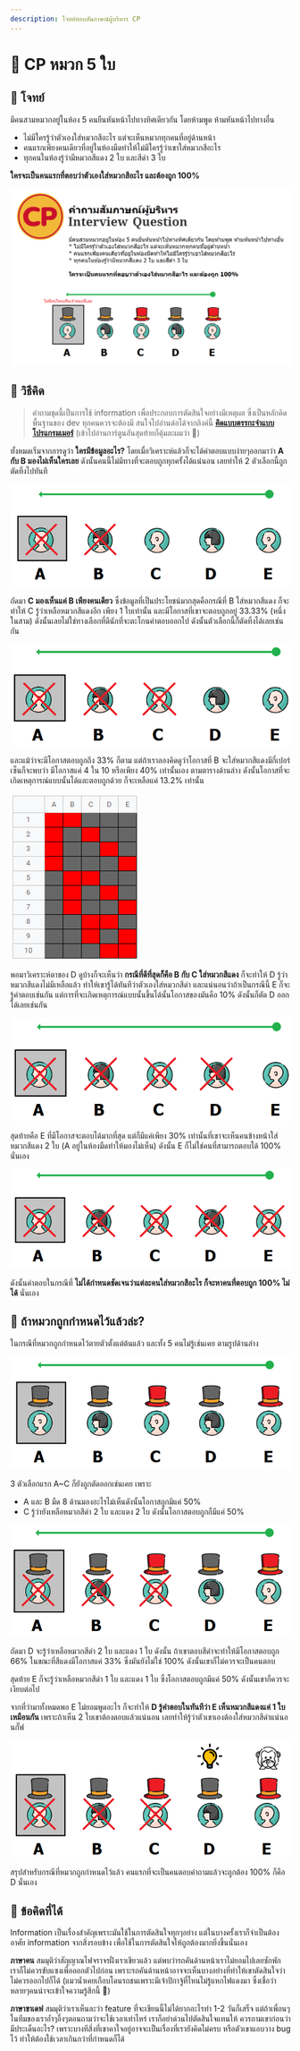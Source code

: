 ```yaml
---
description: โจทย์สอบสัมภาษณ์ผู้บริหาร CP
---
```


# 🎩 CP หมวก 5 ใบ

## 🥳 โจทย์

มีคนสวมหมวกอยู่ในห้อง 5 คนยืนหันหน้าไปทางทิศเดียวกัน โดยห้ามพูด ห้ามหันหน้าไปทางอื่น

* ไม่มีใครรู้ว่าตัวเองใส่หมวกสีอะไร แต่จะเห็นหมวกทุกคนที่อยู่ด้านหน้า
* คนแรกเพียงคนเดียวที่อยู่ในห้องมืดทำให้ไม่มีใครรู้ว่าเขาใส่หมวกสีอะไร
* ทุกคนในห้องรู้ว่ามีหมวกสีแดง 2 ใบ และสีดำ 3 ใบ

**ใครจะเป็นคนแรกที่ตอบว่าตัวเองใส่หมวกสีอะไร และต้องถูก 100%**

![](../../.gitbook/assets/image%20%281281%29.png)

## 🤠 วิธีคิด

> คำถามชุดนี้เป็นการใช้ information เพื่อประกอบการตัดสินใจอย่างมีเหตุผล ซึ่งเป็นหลักคิดพื้นฐานของ dev ทุกคนควรจะต้องมี สนใจไปอ่านต่อได้จากลิงค์นี้ [**คิดแบบตรรกะจำแบบโปรแกรมเมอร์**](https://www.saladpuk.com/v/tips/logic-thinker) \(เข้าไปอ่านการ์ตูนอันสุดท้ายก็คุ้มละผมว่า 🤣\)

ทั้งหมดเริ่มจากการดูว่า **ใครมีข้อมูลอะไร?** โดยเมื่อวิเคราะห์แล้วก็จะได้คำตอบแบบง่ายๆออกมาว่า **A กับ B มองไม่เห็นใครเลย** ดังนั้นคนนี้ไม่มีทางที่จะตอบถูกทุกครั้งได้แน่นอน เลยทำให้ 2 ตัวเลือกนี้ถูกตัดทิ้งไปทันที

![](../../.gitbook/assets/image%20%281292%29.png)

ถัดมา **C มองเห็นแค่ B เพียงคนเดียว** ซึ่งข้อมูลที่เป็นประโยชน์มากสุดคือกรณีที่ B ใส่หมวกสีแดง ก็จะทำให้ C รู้ว่าเหลือหมวกสีแดงอีก เพียง 1 ใบเท่านั้น และมีโอกาสที่เขาจะตอบถูกอยู่ 33.33% \(หนึ่งในสาม\) ดังนั้นเลยไม่ใช่ทางเลือกที่ดีนักที่จะตะโกนคำตอบออกไป ดังนั้นตัวเลือกนี้ก็ตัดทิ้งได้เลยเช่นกัน

![](../../.gitbook/assets/image%20%281290%29.png)

และแม้ว่าจะมีโอกาสตอบถูกถึง 33% ก็ตาม แต่ถ้าเราลองคิดดูว่าโอกาสที่ B จะใส่หมวกสีแดงมีกี่เปอร์เซ็นก็จะพบว่า มีโอกาสแค่ 4 ใน 10 หรือเพียง 40% เท่านั้นเอง ตามตารางด้านล่าง ดังนั้นโอกาสที่จะเกิดเหตุการณ์แบบนั้นได้และตอบถูกด้วย ก็จะเหลือแค่ 13.2% เท่านั้น

![](../../.gitbook/assets/image%20%281297%29.png)

พอมาวิเคราะห์ตาของ D ดูบ้างก็จะเห็นว่า **กรณีที่ดีที่สุดก็คือ B กับ C ใส่หมวกสีแดง** ก็จะทำให้ D รู้ว่าหมวกสีแดงไม่มีเหลือแล้ว ทำให้เขารู้ได้ทันทีว่าตัวเองใส่หมวกสีดำ และแน่นอนว่าถ้าเป็นกรณีนี้ E ก็จะรู้คำตอบเช่นกัน แต่การที่จะเกิดเหตุการณ์แบบนั้นขึ้นได้นั้นโอกาสของมันคือ 10% ดังนั้นก็ตัด D ออกได้เลยเช่นกัน

![](../../.gitbook/assets/image%20%281293%29.png)

สุดท้ายคือ E ที่มีโอกาสจะตอบได้มากที่สุด แต่ก็มีแค่เพียง 30% เท่านั้นที่เขาจะเห็นคนข้างหน้าใส่หมวกสีแดง 2 ใบ \(A อยู่ในห้องมืดทำให้มองไม่เห็น\) ดังนั้น E ก็ไม่ใช่คนที่สามารถตอบได้ 100% นั่นเอง

![](../../.gitbook/assets/image%20%281294%29.png)

ดังนั้นคำตอบในกรณีที่ **ไม่ได้กำหนดชัดเจนว่าแต่ละคนใส่หมวกสีอะไร ก็จะหาคนที่ตอบถูก 100% ไม่ได้** นั่นเอง

## 🤔 ถ้าหมวกถูกกำหนดไว้แล้วล่ะ?

ในกรณีที่หมวกถูกกำหนดไว้ตายตัวตั้งแต่ต้นแล้ว และทั้ง 5 คนไม่รู้เช่นเคย ตามรูปด้านล่าง

![](../../.gitbook/assets/image%20%281291%29.png)

3 ตัวเลือกแรก A~C ก็ยังถูกตัดออกเช่นเคย เพราะ 

* A และ B มืด 8 ด้านมองอะไรไม่เห็นดังนั้นโอกาสถูกมีแค่ 50%
* C รู้ว่ายังเหลือหมวกสีดำ 2 ใบ และแดง 2 ใบ ดังนั้นโอกาสตอบถูกก็มีแค่ 50%

![](../../.gitbook/assets/image%20%281296%29.png)

ถัดมา D จะรู้ว่าเหลือหมวกสีดำ 2 ใบ และแดง 1 ใบ ดังนั้น ถ้าเขาตอบสีดำจะทำให้มีโอกาสตอบถูก 66% ในขณะที่สีแดงมีโอกาสแค่ 33% ซึ่งมันยังไม่ใช่ 100% ดังนั้นเขาก็ไม่ควรจะเป็นคนตอบ

สุดท้าย E ก็จะรู้ว่าเหลือหมวกสีดำ 1 ใบ และแดง 1 ใบ ซึ่งโอกาสตอบถูกมีแค่ 50% ดังนั้นเขาก็ควรจะเงียบต่อไป

จากที่ว่ามาทั้งหมดพอ E ไม่ยอมพูดอะไร ก็จะทำให้ **D รู้คำตอบในทันทีว่า E เห็นหมวกสีแดงแค่ 1 ใบเหมือนกัน** เพราะถ้าเห็น 2 ใบเขาต้องตอบแล้วแน่นอน เลยทำให้รู้ว่าตัวเขาเองต้องใส่หมวกสีดำแน่นอนกั๊ฟ

![](../../.gitbook/assets/image%20%281295%29.png)

สรุปสำหรับกรณีที่หมวกถูกกำหนดไว้แล้ว คนแรกที่จะเป็นคนตอบคำถามแล้วจะถูกต้อง 100% ก็คือ D นั่นเอง

## **🎯 ข้อคิดที่ได้**

Information เป็นเรื่องสำคัญเพราะมันใช้ในการตัดสินใจทุกๆอย่าง แต่ในบางครั้งเราก็จำเป็นต้องอาศัย information จากสิ่งรอบข้าง เพื่อใช้ในการตัดสินใจให้ถูกต้องมากยิ่งขึ้นนั่นเอง

**ภาษาคน** สมมุติว่าสัญญาณไฟจราจรฝั่งเราเขียวแล้ว แต่พบว่ารถคันด้านหน้าเราไม่ยอมไปเลยซักพัก เราก็ไม่ควรขับแซงเพื่อออกตัวไปก่อน เพราะรถคันด้านหน้าอาจจะเห็นบางอย่างที่ทำให้เขาตัดสินใจว่าไม่ควรออกไปก็ได้ \(แมวน้ำเคยเกือบโดนรถชนเพราะมีเจ้าปิกาจู้ที่ไหนไม่รู้แหกไฟแดงมา ซึ่งเชื่อว่าหลายๆคนน่าจะเข้าใจความรู้สึกนี้ 👹\)

**ภาษาขาเดฟ** สมมุติว่าเราเห็นละว่า feature ที่จะเขียนนี้ไม่ได้ยากอะไรทำ 1-2 วันก็เสร็จ แต่ถ้าเพื่อนๆในทีมของเราอ้ำๆอึ้งๆตอนถามว่าจะใช้เวลาเท่าไหร่ เราก็อย่าด่วนไปตัดสินใจแทนให้ ควรถามเขาก่อนว่ามีประเด็นอะไร? เพราะบางทีสิ่งที่เขาคาใจอยู่อาจจะเป็นเรื่องที่เรายังคิดไม่ครบ หรือตัวเขาแอบวาง bug ไว้ ทำให้ต้องใช้เวลาเกินกว่าที่กำหนดก็ได้

